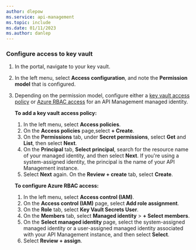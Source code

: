 ```yaml
---
author: dlepow
ms.service: api-management
ms.topic: include
ms.date: 01/11/2023
ms.author: danlep
---
```


### Configure access to key vault
1. In the portal, navigate to your key vault.
1. In the left menu, select **Access configuration**, and note the **Permission model** that is configured.
1. Depending on the permission model, configure either a [key vault access policy](../articles/key-vault/general/assign-access-policy.md) or [Azure RBAC access](../articles/key-vault/general/rbac-guide.md) for an API Management managed identity.
    
    **To add a key vault access policy:<br/>**
    
    1. In the left menu, select **Access policies**.
    1. On the **Access policies** page,select **+ Create**.
    1. On the **Permissions** tab, under **Secret permissions**, select **Get** and **List**, then select **Next**.
    1. On the **Principal** tab,  **Select principal**, search for  the resource name of your managed identity, and then select **Next**.
         If you're using a system-assigned identity, the principal is the name of your API Management instance.
    1. Select **Next** again. On the **Review + create** tab, select **Create**.
    
    **To configure Azure RBAC access:<br/>**

    1. In the left menu, select **Access control (IAM)**.
    1. On the **Access control (IAM)** page, select **Add role assignment**.
    1. On the **Role** tab, select **Key Vault Secrets User**.
    1. On the **Members** tab, select **Managed identity** > **+ Select members**.
    1. On the **Select managed identity** page, select the system-assigned managed identity or a user-assigned managed identity associated with your API Management instance, and then select **Select**.
    1. Select **Review + assign**.
